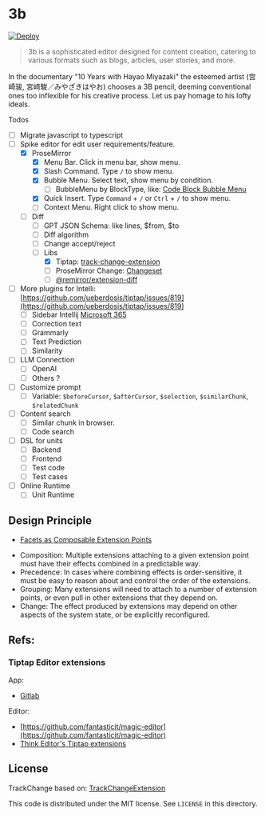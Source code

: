 # 3b

[![Deploy](https://github.com/unit-mesh/3b/actions/workflows/deploy.yml/badge.svg)](https://github.com/unit-mesh/3b/actions/workflows/deploy.yml)

> 3b is a sophisticated editor designed for content creation, catering to various formats such as blogs, articles, user
> stories, and more.

In the documentary "10 Years with Hayao Miyazaki"  the esteemed artist (宫崎骏, 宮﨑駿／みやざきはやお) chooses a 3B
pencil,
deeming conventional ones too inflexible for his creative process. Let us pay homage to his lofty ideals.

Todos

- [ ] Migrate javascript to typescript
- [ ] Spike editor for edit user requirements/feature.
    - [x] ProseMirror
        - [x] Menu Bar. Click in menu bar, show menu.
        - [x] Slash Command. Type `/` to show menu.
        - [x] Bubble Menu. Select text, show menu by condition.
            - [ ] BubbleMenu by BlockType,
              like: [Code Block Bubble Menu](https://gitlab.com/gitlab-org/gitlab/-/blob/master/app/assets/javascripts/content_editor/components/bubble_menus/code_block_bubble_menu.vue)
        - [x] Quick Insert. Type `Command` + `/` or `Ctrl` + `/` to show menu.
        - [ ] Context Menu. Right click to show menu.
    - [ ] Diff
        - [ ] GPT JSON Schema: like lines, $from, $to
        - [ ] Diff algorithm
        - [ ] Change accept/reject
        - [ ] Libs
            - [x] Tiptap: [track-change-extension](https://github.com/chenyuncai/tiptap-track-change-extension)
            - [ ] ProseMirror Change: [Changeset](https://github.com/ProseMirror/prosemirror-changeset)
            - [ ] [@remirror/extension-diff](https://github.com/remirror/remirror/tree/main/packages/remirror__extension-diff)
- [ ] More plugins for Intelli: [https://github.com/ueberdosis/tiptap/issues/819](https://github.com/ueberdosis/tiptap/issues/819)
    - [ ] Sidebar Intellij [Microsoft 365](https://techcommunity.microsoft.com/t5/microsoft-365-blog/introducing-new-ai-enhancements-in-microsoft-365-new-features/ba-p/3643499)
    - [ ] Correction text
    - [ ] Grammarly
    - [ ] Text Prediction
    - [ ] Similarity
- [ ] LLM Connection
    - [ ] OpenAI
    - [ ] Others ?
- [ ] Customize prompt
    - [ ] Variable: `$beforeCursor`, `$afterCursor`, `$selection`, `$similarChunk`, `$relatedChunk`
- [ ] Content search
    - [ ] Similar chunk in browser.
    - [ ] Code search
- [ ] DSL for units
    - [ ] Backend
    - [ ] Frontend
    - [ ] Test code
    - [ ] Test cases
- [ ] Online Runtime
    - [ ] Unit Runtime

## Design Principle

- [Facets as Composable Extension Points](https://marijnhaverbeke.nl/blog/facets.html)

* Composition: Multiple extensions attaching to a given extension point must have their effects combined in a
  predictable way.
* Precedence: In cases where combining effects is order-sensitive, it must be easy to reason about and control the order
  of the extensions.
* Grouping: Many extensions will need to attach to a number of extension points, or even pull in other extensions that
  they depend on.
* Change: The effect produced by extensions may depend on other aspects of the system state, or be explicitly
  reconfigured.

## Refs:

### Tiptap Editor extensions

App:

- [Gitlab](https://gitlab.com/gitlab-org/gitlab/-/tree/master/app/assets/javascripts/content_editor/extensions)

Editor:

- [https://github.com/fantasticit/magic-editor](https://github.com/fantasticit/magic-editor)
- [Think Editor's Tiptap extensions](https://github.com/fantasticit/think/tree/main/packages/client/src/tiptap/core/extensions)

## License

TrackChange based on: [TrackChangeExtension](https://github.com/chenyuncai/tiptap-track-change-extension)

This code is distributed under the MIT license. See `LICENSE` in this directory.
